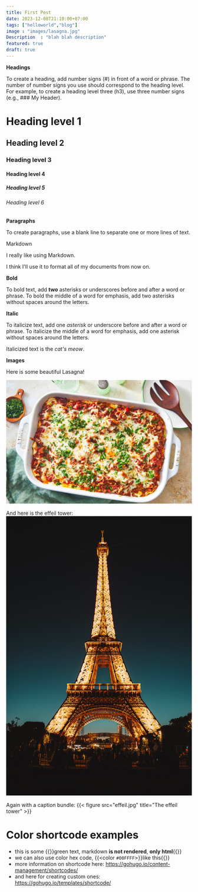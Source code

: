 ```yaml
---
title: First Post
date: 2023-12-08T21:10:00+07:00
tags: ["helloworld","blog"]
image : "images/lasagna.jpg"
Description  : "blah blah description"
featured: true
draft: true
---
```


**Headings**

To create a heading, add number signs (#) in front of a word or phrase. The number of number signs you use should correspond to the heading level. For example, to create a heading level three (h3), use three number signs (e.g., ### My Header).
&nbsp;
# Heading level 1 	
## Heading level 2 	
### Heading level 3 
#### Heading level 4 
##### Heading level 5 
###### Heading level 6 	

**Paragraphs**

To create paragraphs, use a blank line to separate one or more lines of text.

Markdown

I really like using Markdown.

I think I'll use it to format all of my documents from now on.

**Bold**

To bold text, add **two** asterisks or underscores before and after a word or phrase. To bold the middle of a word for emphasis, add two asterisks without spaces around the letters.

**Italic**

To italicize text, add one *asterisk* or underscore before and after a word or phrase. To italicize the middle of a word for emphasis, add one asterisk without spaces around the letters.

Italicized text is the *cat's meow*.

**Images**

Here is some beautiful Lasagna!

![lasagna](images/lasagna.jpg "A Lasagna!")

And here is the effeil tower:
![effeil tower1](images/effeil.jpg)


Again with a caption bundle:
{{<  figure src="effeil.jpg" title="The effeil tower" >}}

# Color shortcode examples
- this is some {{<color green>}}green text, markdown **is not rendered**, <b>only html</b>{{</color>}}
- we can also use color hex code, {{<color `#00FFFF`>}}like this{{</color>}}
- more information on shortcode here: https://gohugo.io/content-management/shortcodes/
- and here for creating custom ones: https://gohugo.io/templates/shortcode/